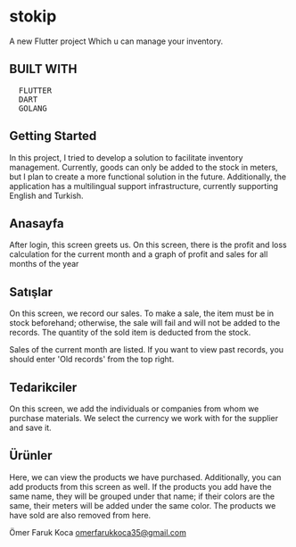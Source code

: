 # stokip

A new Flutter project Which u can manage your inventory.

## BUILT WITH

<pre>
  FLUTTER 
  DART
  GOLANG 
</pre>
## Getting Started

In this project, I tried to develop a solution to facilitate inventory management. Currently, goods can only be added to the stock in meters, but I plan to create a more functional solution in the future. Additionally, the application has a multilingual support infrastructure, currently supporting English and Turkish.

## Anasayfa

After login, this screen greets us. On this screen, there is the profit and loss calculation for the current month and a graph of profit and sales for all months of the year

## Satışlar

On this screen, we record our sales. To make a sale, the item must be in stock beforehand; otherwise, the sale will fail and will not be added to the records. The quantity of the sold item is deducted from the stock.

Sales of the current month are listed. If you want to view past records, you should enter 'Old records' from the top right.

## Tedarikciler

On this screen, we add the individuals or companies from whom we purchase materials. We select the currency we work with for the supplier and save it.

## Ürünler

Here, we can view the products we have purchased. Additionally, you can add products from this screen as well. If the products you add have the same name, they will be grouped under that name; if their colors are the same, their meters will be added under the same color. The products we have sold are also removed from here.

Ömer Faruk Koca
omerfarukkoca35@gmail.com
